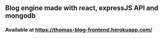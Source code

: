 ## Blog engine made with react, expressJS API and mongodb
### Available at https://thomas-blog-frontend.herokuapp.com/
